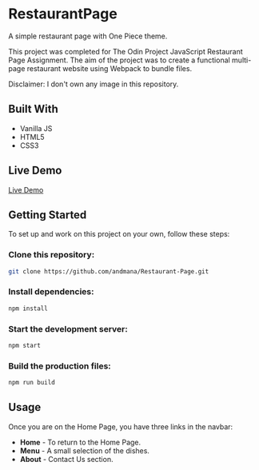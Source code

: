 # RestaurantPage

A simple restaurant page with One Piece theme.

This project was completed for The Odin Project JavaScript Restaurant Page Assignment. The aim of the project was to create a functional multi-page restaurant website using Webpack to bundle files.

Disclaimer: I don't own any image in this repository.

## Built With

-   Vanilla JS
-   HTML5
-   CSS3

## Live Demo

[Live Demo](https://andmana.github.io/Restaurant-Page/)

## Getting Started

To set up and work on this project on your own, follow these steps:

### Clone this repository:

```sh
git clone https://github.com/andmana/Restaurant-Page.git
```

### Install dependencies:

```sh
npm install
```

### Start the development server:

```sh
npm start
```

### Build the production files:

```sh
npm run build
```

## Usage

Once you are on the Home Page, you have three links in the navbar:

-   **Home** - To return to the Home Page.
-   **Menu** - A small selection of the dishes.
-   **About** - Contact Us section.
